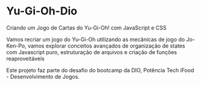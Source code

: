 # Yu-Gi-Oh-Dio

Criando um Jogo de Cartas do Yu-Gi-Oh! com JavaScript e CSS

Vamos recriar um jogo do Yu-Gi-Oh utilizando as mecânicas de jogo do Jo-Ken-Po, vamos explorar conceitos avançados de organização de states com Javascript puro, estruturação de arquivos e criação de funções reaproveitáveis

Este projeto faz parte do desafio do bootcamp da DIO, Potência Tech iFood - Desenvolvimento de Jogos.
